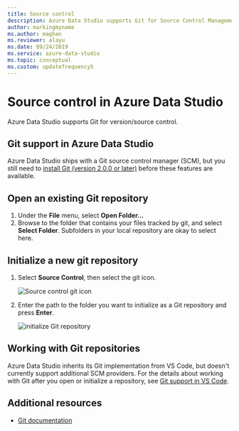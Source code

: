 ```yaml
---
title: Source control
description: Azure Data Studio supports Git for Source Control Management (SCM). Learn how to open an existing Git repository, and how to initialize a new one.
author: markingmyname
ms.author: maghan
ms.reviewer: alayu
ms.date: 09/24/2019
ms.service: azure-data-studio
ms.topic: conceptual
ms.custom: updatefrequency5
---
```


# Source control in Azure Data Studio

Azure Data Studio supports Git for version/source control.

## Git support in Azure Data Studio

Azure Data Studio ships with a Git source control manager (SCM), but you still need to [install Git (version 2.0.0 or later)](https://git-scm.com/download) before these features are available.

## Open an existing Git repository

1. Under the **File** menu, select **Open Folder...**
2. Browse to the folder that contains your files tracked by git, and select **Select Folder**. Subfolders in your local repository are okay to select here.

## Initialize a new git repository

1. Select **Source Control**, then select the git icon.

   ![Source control git icon](media/source-control/source-control.png)

1. Enter the path to the folder you want to initialize as a Git repository and press **Enter**.

   ![initialize Git repository](media/source-control/initialize-git-repository.png)

## Working with Git repositories

Azure Data Studio inherits its Git implementation from VS Code, but doesn't currently support additional SCM providers. For the details about working with Git after you open or initialize a repository, see [Git support in VS Code](https://code.visualstudio.com/docs/editor/versioncontrol#_git-support).

## Additional resources

- [Git documentation](https://git-scm.com/documentation)
